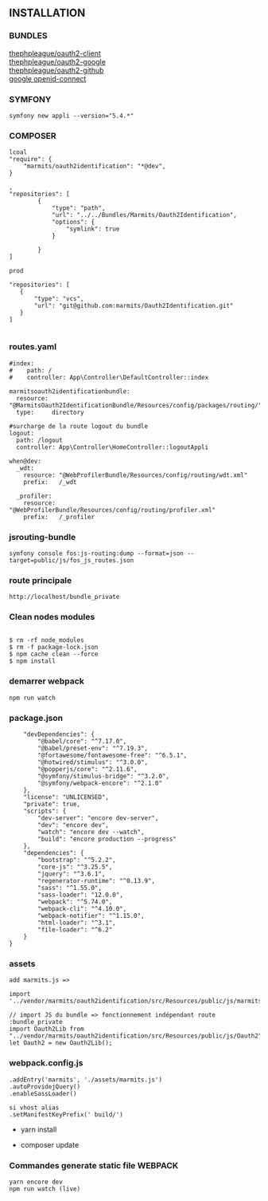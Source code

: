 ## INSTALLATION

### BUNDLES
[thephpleague/oauth2-client](https://github.com/thephpleague/oauth2-client)    
[thephpleague/oauth2-google](https://github.com/thephpleague/oauth2-google)  
[thephpleague/oauth2-github](https://github.com/thephpleague/oauth2-github)  
[google openid-connect](https://developers.google.com/identity/protocols/oauth2/openid-connect#authenticationuriparameters)


### SYMFONY
```
symfony new appli --version="5.4.*"
```


### COMPOSER
```
lcoal
"require": {
    "marmits/oauth2identification": "*@dev",
}

,
"repositories": [
        {
            "type": "path",
            "url": "../../Bundles/Marmits/Oauth2Identification",
            "options": {
                "symlink": true
            }

        }
]

prod

"repositories": [
   {
       "type": "vcs",
       "url": "git@github.com:marmits/Oauth2Identification.git"
   }
]
   

```

### routes.yaml
```
#index:
#    path: /
#    controller: App\Controller\DefaultController::index

marmitsoauth2identificationbundle:
  resource: "@MarmitsOauth2IdentificationBundle/Resources/config/packages/routing/"
  type:     directory

#surcharge de la route logout du bundle
logout:
  path: /logout
  controller: App\Controller\HomeController::logoutAppli

when@dev:
  _wdt:
    resource: "@WebProfilerBundle/Resources/config/routing/wdt.xml"
    prefix:   /_wdt

  _profiler:
    resource: "@WebProfilerBundle/Resources/config/routing/profiler.xml"
    prefix:   /_profiler
```

### jsrouting-bundle
```
symfony console fos:js-routing:dump --format=json --target=public/js/fos_js_routes.json
```

### route principale
```
http://localhost/bundle_private
```

### Clean nodes modules
```

$ rm -rf node_modules
$ rm -f package-lock.json
$ npm cache clean --force
$ npm install
```

### demarrer webpack

`npm run watch`

### package.json

``` 
    "devDependencies": {
        "@babel/core": "^7.17.0",
        "@babel/preset-env": "^7.19.3",
        "@fortawesome/fontawesome-free": "^6.5.1",
        "@hotwired/stimulus": "^3.0.0",
        "@popperjs/core": "^2.11.6",
        "@symfony/stimulus-bridge": "^3.2.0",
        "@symfony/webpack-encore": "^2.1.0"
    },
    "license": "UNLICENSED",
    "private": true,
    "scripts": {
        "dev-server": "encore dev-server",
        "dev": "encore dev",
        "watch": "encore dev --watch",
        "build": "encore production --progress"
    },
    "dependencies": {
        "bootstrap": "^5.2.2",
        "core-js": "^3.25.5",
        "jquery": "^3.6.1",
        "regenerator-runtime": "^0.13.9",
        "sass": "^1.55.0",
        "sass-loader": "12.0.0",
        "webpack": "^5.74.0",
        "webpack-cli": "^4.10.0",
        "webpack-notifier": "^1.15.0",
        "html-loader": "^3.1",
        "file-loader": "^6.2"
    }
}

```

### assets
``` 
add marmits.js => 

import '../vendor/marmits/oauth2identification/src/Resources/public/js/marmitsgoogle';

// import JS du bundle => fonctionnement indépendant route :bundle_private
import Oauth2Lib from "../vendor/marmits/oauth2identification/src/Resources/public/js/Oauth2"
let Oauth2 = new Oauth2Lib();

``` 

### webpack.config.js
``` 
.addEntry('marmits', './assets/marmits.js')
.autoProvidejQuery()
.enableSassLoader()

si vhost alias
.setManifestKeyPrefix(' build/')

``` 
- yarn install

- composer update

### Commandes generate static file WEBPACK
``` 
yarn encore dev
npm run watch (live)
``` 


